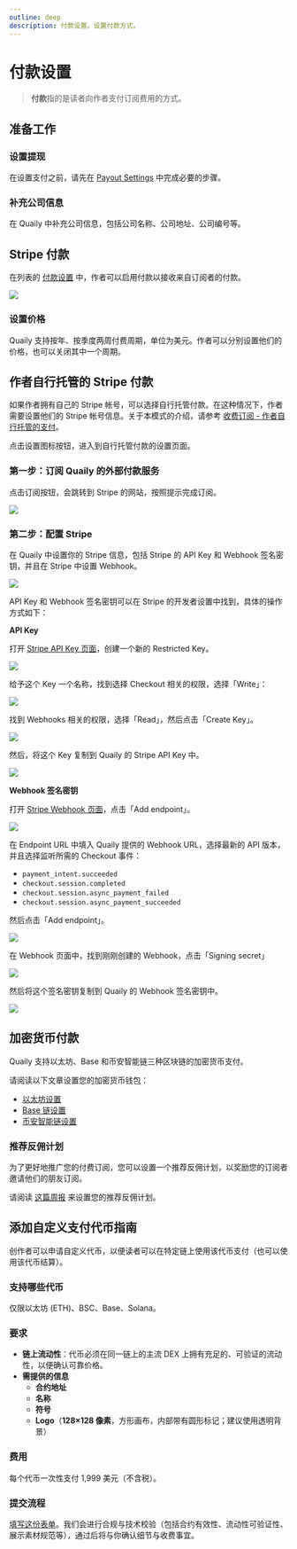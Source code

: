 ```yaml
---
outline: deep
description: 付款设置。设置付款方式。
---
```


# 付款设置

> **付款**指的是读者向作者支付订阅费用的方式。

## 准备工作

### 设置提现

在设置支付之前，请先在 [Payout Settings](./payout-settings.md) 中完成必要的步骤。

### 补充公司信息

在 Quaily 中补充公司信息，包括公司名称、公司地址、公司编号等。

## Stripe 付款

在列表的 [付款设置](https://quaily.com/dashboard/lists/@current/settings/payment) 中，作者可以启用付款以接收来自订阅者的付款。

![](/images/screenshots/payment-settings-01.webp)

### 设置价格

Quaily 支持按年、按季度两周付费周期，单位为美元。作者可以分别设置他们的价格，也可以关闭其中一个周期。

## 作者自行托管的 Stripe 付款

如果作者拥有自己的 Stripe 帐号，可以选择自行托管付款。在这种情况下，作者需要设置他们的 Stripe 帐号信息。关于本模式的介绍，请参考 [收费订阅 - 作者自行托管的支付](./premium.md)。

点击设置图标按钮，进入到自行托管付款的设置页面。

### 第一步：订阅 Quaily 的外部付款服务

点击订阅按钮，会跳转到 Stripe 的网站，按照提示完成订阅。

![](/images/screenshots/payment-settings-02.webp)

### 第二步：配置 Stripe

在 Quaily 中设置你的 Stripe 信息，包括 Stripe 的 API Key 和 Webhook 签名密钥，并且在 Stripe 中设置 Webhook。

![](/images/screenshots/payment-settings-04.webp)

API Key 和 Webhook 签名密钥可以在 Stripe 的开发者设置中找到，具体的操作方式如下：

**API Key**

打开 [Stripe API Key 页面](https://dashboard.stripe.com/apikeys)，创建一个新的 Restricted Key。

![](/images/screenshots/create-stripe-api-key-01.webp)

给予这个 Key 一个名称，找到选择 Checkout 相关的权限，选择「Write」：


![](/images/screenshots/create-stripe-api-key-02_1.webp)


找到 Webhooks 相关的权限，选择「Read」，然后点击「Create Key」。

![](/images/screenshots/create-stripe-api-key-02_2.webp)

然后，将这个 Key 复制到 Quaily 的 Stripe API Key 中。

![](/images/screenshots/create-stripe-api-key-03.webp)

**Webhook 签名密钥**

打开 [Stripe Webhook 页面](https://dashboard.stripe.com/webhooks)，点击「Add endpoint」。

![](/images/screenshots/create-stripe-webhook-01.webp)

在 Endpoint URL 中填入 Quaily 提供的 Webhook URL，选择最新的 API 版本，并且选择监听所需的 Checkout 事件：

- `payment_intent.succeeded`
- `checkout.session.completed`
- `checkout.session.async_payment_failed`
- `checkout.session.async_payment_succeeded`

然后点击「Add endpoint」。

![](/images/screenshots/create-stripe-webhook-02.webp)

在 Webhook 页面中，找到刚刚创建的 Webhook，点击「Signing secret」

![](/images/screenshots/create-stripe-webhook-03.webp)

然后将这个签名密钥复制到 Quaily 的 Webhook 签名密钥中。

![](/images/screenshots/create-stripe-webhook-04.webp)

## 加密货币付款

Quaily 支持以太坊、Base 和币安智能链三种区块链的加密货币支付。

请阅读以下文章设置您的加密货币钱包：

- [以太坊设置](https://quaily.com/quail-zh/p/how-to-enable-eth-blockchain-payment-for-newsletter)
- [Base 链设置](https://quaily.com/quail-zh/p/how-to-enable-base-blockchain-payment-for-newsletter)
- [币安智能链设置](https://quaily.com/quail-zh/p/how-to-enable-bsc-blockchain-payment-for-your-newsletter)

### 推荐反佣计划

为了更好地推广您的付费订阅，您可以设置一个推荐反佣计划，以奖励您的订阅者邀请他们的朋友订阅。

请阅读 [这篇周报](https://quaily.com/quail-zh/p/quail-weekly-40) 来设置您的推荐反佣计划。

## 添加自定义支付代币指南

创作者可以申请自定义代币，以便读者可以在特定链上使用该代币支付（也可以使用该代币结算）。

### 支持哪些代币

仅限以太坊 (ETH)、BSC、Base、Solana。

### 要求

- **链上流动性**：代币必须在同一链上的主流 DEX 上拥有充足的、可验证的流动性，以便确认可靠价格。
- **需提供的信息**
  - **合约地址**
  - **名称**
  - **符号**
  - **Logo**（**128×128 像素**，方形画布，内部带有圆形标记；建议使用透明背景）

### 费用

每个代币一次性支付 1,999 美元（不含税）。

### 提交流程

[填写这份表单](https://forms.gle/yGpn3NriJV9C6s4B9)。我们会进行合规与技术校验（包括合约有效性、流动性可验证性、展示素材规范等），通过后将与你确认细节与收费事宜。
